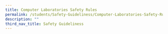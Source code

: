 ```yaml
---
title: Computer Laboratories Safety Rules
permalink: /students/Safety-Guideliness/Computer-Laboratories-Safety-Rules/
description: ""
third_nav_title: Safety Guideliness
---
```

